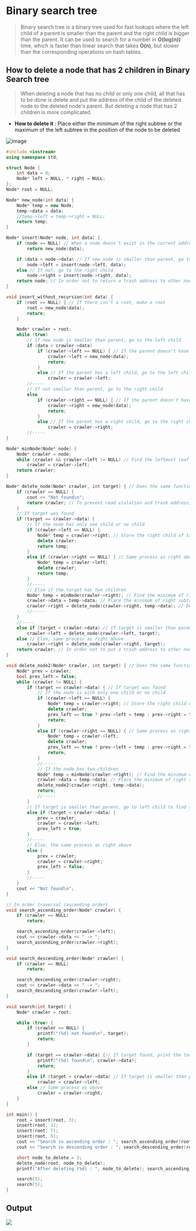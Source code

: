 # Binary search tree
>Binary search tree is a binary tree used for fast lookups where the left child of a parent is smaller than the parent and the right child is bigger than the parent.
>It can be used to search for a number in **O(log(n))** time, which is faster than linear search that takes **O(n)**, but slower than the corresponding operations on hash tables.

## How to delete a node that has 2 children in Binary Search tree
>When deleting a node that has no child or only one child, all that has to be done is delete and put the address of the child of the deleted node to the deleted node's parent. But deleting a node that has 2 children is more complicated. <br>
* **How to delete it** : Place either the minimum of the right subtree or the maximum of the left subtree in the position of the node to be deleted

![image](https://user-images.githubusercontent.com/67142421/176267897-54f6b683-1030-4394-b91e-57225fd1f85c.png)

~~~C++
#include <iostream>
using namespace std;

struct Node {
	int data = 0;
	Node* left = NULL, * right = NULL;
};
Node* root = NULL;

Node* new_node(int data) {
	Node* temp = new Node;
	temp->data = data;
	//temp->left = temp->right = NULL;
	return temp;
}

Node* insert(Node* node, int data) {
	if (node == NULL) // When a node doesn't exist in the current address, create a node.
		return new_node(data);

	if (data < node->data) // If new node is smaller than parent, go to the left child
		node->left = insert(node->left, data);
	else // If not, go to the right child
		node->right = insert(node->right, data);
	return node; // In order not to return a trash address to other nodes that have been visited.
}

void insert_without_recursion(int data) {
	if (root == NULL) { // If there isn't a root, make a root
		root = new_node(data);
		return;
	}

	Node* crawler = root;
	while (true)
		// If new node is smaller than parent, go to the left child
		if (data < crawler->data)
			if (crawler->left == NULL) { // If the parent doesn't have a left child, insert in the left child
				crawler->left = new_node(data);
				return;
			}
			else // If the parent has a left child, go to the left child to get to the destination
				crawler = crawler->left;
		//-----
		// If not smaller than parent, go to the right child
		else
			if (crawler->right == NULL) { // If the parent doesn't have a right child, insert in the right child
				crawler->right = new_node(data);
				return;
			}
			else // If the parent has a right child, go to the right child to get to the destination
				crawler = crawler->right;
		//-----
}

Node* minNode(Node* node) {
	Node* crawler = node;
	while (crawler && crawler->left != NULL) // Find the leftmost leaf to get to the minimum node
		crawler = crawler->left;
	return crawler;
}

Node* delete_node(Node* crawler, int target) { // Does the same function as below
	if (crawler == NULL) {
		cout << "Not found\n";
		return crawler; // To prevent read violation and trash address, instead put NULL address
	}
	// If target was found
	if (target == crawler->data) {
		// If the node has only one child or no child
		if (crawler->left == NULL) {
			Node* temp = crawler->right; // Store the right child of target node to substitute the target node with it
			delete crawler;
			return temp;
		}
		else if (crawler->right == NULL) { // Same process as right above
			Node* temp = crawler->left;
			delete crawler;
			return temp;
		}
		//-----
		// Else if the target has two children
		Node* temp = minNode(crawler->right); // Find the minimum of right subtree
		crawler->data = temp->data; // Place the minimum of right subtree in the position of the node to be deleted
		crawler->right = delete_node(crawler->right, temp->data); // Delete the minimum of right subtree
		//-----
	}
	//-----
	else if (target < crawler->data) // If target is smaller than parent, go to left child to find the target
		crawler->left = delete_node(crawler->left, target);
	else // Else, same process as right above
		crawler->right = delete_node(crawler->right, target);
	return crawler; // In order not to put a trash address to other nodes that have been visited.
}

void delete_node2(Node* crawler, int target) { // Does the same function as above but longer code
	Node* prev = crawler;
	bool prev_left = false;
	while (crawler != NULL) {
		if (target == crawler->data) { // If target was found
			// If the node is with only one child or no child
			if (crawler->left == NULL) {
				Node* temp = crawler->right; // Store the right child of target node to substitute the target node with it
				delete crawler;
				prev_left == true ? prev->left = temp : prev->right = temp;
				return;
			}
			else if (crawler->right == NULL) { // Same process as right above
				Node* temp = crawler->left;
				delete crawler;
				prev_left == true ? prev->left = temp : prev->right = temp;
				return;
			}
			//-----
			// If the node has two children
			Node* temp = minNode(crawler->right); // Find the minimum of right subtree
			crawler->data = temp->data; // Place the minimum of right subtree in the position of the node to be deleted
			delete_node2(crawler->right, temp->data);
			return;
			//-----
		}
		// If target is smaller than parent, go to left child to find the target
		else if (target < crawler->data) {
			prev = crawler;
			crawler = crawler->left;
			prev_left = true;
		}
		//-----
		// Else, the same process as right above
		else {
			prev = crawler;
			crawler = crawler->right;
			prev_left = false;
		}
		//-----
	}
	cout << "Not found\n";
}

// In order traversal (ascending order)
void search_ascending_order(Node* crawler) {
	if (crawler == NULL)
		return;

	search_ascending_order(crawler->left);
	cout << crawler->data << " -> ";
	search_ascending_order(crawler->right);
}

void search_descending_order(Node* crawler) {
	if (crawler == NULL)
		return;

	search_descending_order(crawler->right);
	cout << crawler->data << " -> ";
	search_descending_order(crawler->left);
}

void search(int target) {
	Node* crawler = root;

	while (true) {
		if (crawler == NULL) {
			printf("(%d) not found\n", target);
			return;
		}

		if (target == crawler->data) {// If target found, print the target
			printf("(%d) found\n", crawler->data);
			return;
		}
		else if (target < crawler->data) // If target is smaller than parent, search to the left to find the target
			crawler = crawler->left;
		else // Same process as above
			crawler = crawler->right;
	}
}

int main() {
	root = insert(root, 3);
	insert(root, 1);
	insert(root, 7);
	insert(root, 5);
	cout << "Search in ascending order : "; search_ascending_order(root); cout << "\n";
	cout << "Search in descending order : "; search_descending_order(root); cout << "\n";

	short node_to_delete = 3;
	delete_node(root, node_to_delete);
	printf("After deleting (%d) : ", node_to_delete); search_ascending_order(root); cout << "\n";

	search(3);
	search(5);
}
~~~
## Output
<img src="https://user-images.githubusercontent.com/67142421/148778914-a7f42d34-addd-4c75-a6df-3638c62bb195.png">



